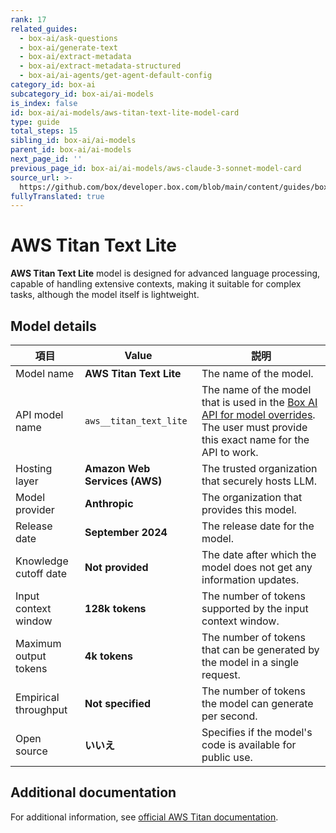 ```yaml
---
rank: 17
related_guides:
  - box-ai/ask-questions
  - box-ai/generate-text
  - box-ai/extract-metadata
  - box-ai/extract-metadata-structured
  - box-ai/ai-agents/get-agent-default-config
category_id: box-ai
subcategory_id: box-ai/ai-models
is_index: false
id: box-ai/ai-models/aws-titan-text-lite-model-card
type: guide
total_steps: 15
sibling_id: box-ai/ai-models
parent_id: box-ai/ai-models
next_page_id: ''
previous_page_id: box-ai/ai-models/aws-claude-3-sonnet-model-card
source_url: >-
  https://github.com/box/developer.box.com/blob/main/content/guides/box-ai/ai-models/aws-titan-text-lite-model-card.md
fullyTranslated: true
---
```

# AWS Titan Text Lite

**AWS Titan Text Lite** model is designed for advanced language processing, capable of handling extensive contexts, making it suitable for complex tasks, although the model itself is lightweight.

## Model details

| 項目                    | Value                         | 説明                                                                                                                                                |
| --------------------- | ----------------------------- | ------------------------------------------------------------------------------------------------------------------------------------------------- |
| Model name            | **AWS Titan Text Lite**       | The name of the model.                                                                                                                            |
| API model name        | `aws__titan_text_lite`        | The name of the model that is used in the [Box AI API for model overrides][overrides]. The user must provide this exact name for the API to work. |
| Hosting layer         | **Amazon Web Services (AWS)** | The trusted organization that securely hosts LLM.                                                                                                 |
| Model provider        | **Anthropic**                 | The organization that provides this model.                                                                                                        |
| Release date          | **September 2024**            | The release date for the model.                                                                                                                   |
| Knowledge cutoff date | **Not provided**              | The date after which the model does not get any information updates.                                                                              |
| Input context window  | **128k tokens**               | The number of tokens supported by the input context window.                                                                                       |
| Maximum output tokens | **4k tokens**                 | The number of tokens that can be generated by the model in a single request.                                                                      |
| Empirical throughput  | **Not specified**             | The number of tokens the model can generate per second.                                                                                           |
| Open source           | **いいえ**                       | Specifies if the model's code is available for public use.                                                                                        |

## Additional documentation

For additional information, see [official AWS Titan documentation][aws-titan].

[aws-titan]: https://aws.amazon.com/bedrock/titan/

[overrides]: g://box-ai/ai-agents/overrides-tutorial
